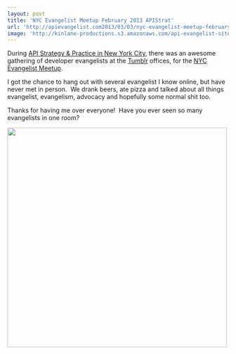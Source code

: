 ```yaml
---
layout: post
title: 'NYC Evangelist Meetup February 2013 APIStrat'
url: 'http://apievangelist.com2013/03/03/nyc-evangelist-meetup-february-2013-apistrat/'
image: 'http://kinlane-productions.s3.amazonaws.com/api-evangelist-site/blog/dev-evangelist-nyc.jpeg'
---
```



<p>
     During <a href="http://www.apistrategyconference.com/">API Strategy &amp; Practice in New York City</a>, there was an awesome gathering of developer evangelists at the <a href="http://www.tumblr.com/dashboard">Tumblr</a> offices, for the <a href="http://www.meetup.com/nycevangelists/events/104141492/" target="_blank">NYC Evangelist Meetup</a>.
</p>
<p>
     I got the chance to hang out with several evangelist I know online, but have never met in person.  We drank beers, ate pizza and talked about all things evangelist, evangelism, advocacy and hopefully some normal shit too. 
</p>
<p>
     Thanks for having me over everyone!  Have you ever seen so many evangelists in one room?
</p>
<p>
     <a href="http://www.meetup.com/nycevangelists/events/104141492/" target="_blank"><img src="https://s3.amazonaws.com/kinlane-productions/events/api-strategy-practice-conference/pics/dev-evangelist-nyc.jpeg"  width="500" /></a>
</p>
